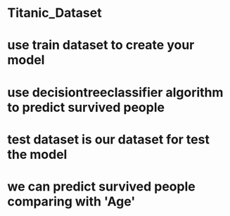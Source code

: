 # Titanic_Dataset
# use train dataset to create your model
# use decisiontreeclassifier algorithm to predict survived people
# test dataset is our dataset for test the model
# we can predict survived people comparing with 'Age'
